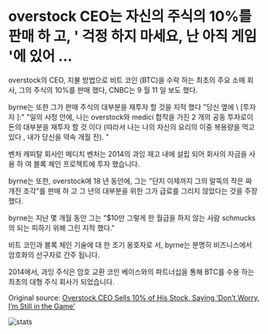 # overstock CEO는 자신의 주식의 10%를 판매 하 고, ' 걱정 하지 마세요, 난 아직 게임 '에 있어 ...

overstock의 CEO, 지불 방법으로 비트 코인 (BTC)을 수락 하는 최초의 주요 소매 회사, 그의 주식의 10%를 판매 했다, CNBC는 9 월 11 일 보도 했다.

byrne는 또한 그가 판매 주식의 대부분을 재투자 할 것을 지적 했다 "당신 옆에 \ [투자자 \]:" "일의 사정 안에, 나는 overstock와 medici 합작을 가진 2 개의 공동 투자로이 돈의 대부분을 재투자 할 것 이다 (따라서 나는 나의 자신의 요리의 이중 복용량을 먹고 있다 , 내가 당신을 약속 개월 전). "

벤처 캐피탈 회사인 메디치 벤처는 2014의 과잉 재고 내에 설립 되어 회사의 자금을 사용 하 여 블록 체인 프로젝트에 투자 했습니다.

byrne는 또한, overstock에 18 년 동안에, 그는 "단지 이제까지 그의 말뚝의 작은 짜 개진 조각"를 판매 하 고 그 년의 대부분을 위한 그가 급료를 그리지 않았다는 것을 주장 했다.

byrne는 지난 몇 개월 동안 그는 "$10만 그렇게 한 월급을 하지 않는 사람 schmucks의 되는 피하기 위해 그린 지적 했다."

비트 코인과 블록 체인 기술에 대 한 조기 옹호자로 서, byrne는 분명히 비즈니스에서 암호화의 선구자로 간주 됩니다.

2014에서, 과잉 주식은 암호 교환 코인 베이스와의 파트너십을 통해 BTC를 수용 하는 최초의 대형 주식 회사가 되었습니다.

Original source: [Overstock CEO Sells 10% of His Stock, Saying ‘Don’t Worry, I’m Still in the Game’](https://cointelegraph.com/news/overstock-ceo-sells-10-of-his-stock-saying-dont-worry-im-still-in-the-game)

![stats](https://c.statcounter.com/11760860/0/a89fa40b/1/ "stats")